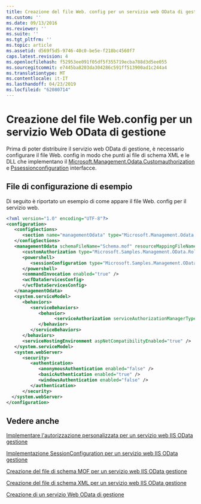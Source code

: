 ```yaml
---
title: Creazione del file Web. config per un servizio web OData di gestione | Microsoft Docs
ms.custom: ''
ms.date: 09/13/2016
ms.reviewer: ''
ms.suite: ''
ms.tgt_pltfrm: ''
ms.topic: article
ms.assetid: d569f5d5-9746-40c0-be5e-f218bc4560f7
caps.latest.revision: 4
ms.openlocfilehash: f52953ee091f05df5f355719ecba788d3d5ee055
ms.sourcegitcommit: e7445ba8203da304286c591ff513900ad1c244a4
ms.translationtype: MT
ms.contentlocale: it-IT
ms.lasthandoff: 04/23/2019
ms.locfileid: "62080714"
---
```

# <a name="authoring-the-webconfig-file-for-a-management-odata-web-service"></a>Creazione del file Web.config per un servizio Web OData di gestione

Prima di poter distribuire il servizio web OData di gestione, è necessario configurare il file Web. config in modo che punti ai file di schema XML e le DLL che implementano il [Microsoft.Management.Odata.Customauthorization](/dotnet/api/Microsoft.Management.Odata.CustomAuthorization) e [ Pssessionconfiguration](/dotnet/api/System.Management.Automation.Remoting.PSSessionConfiguration) interfacce.

## <a name="sample-config-file"></a>File di configurazione di esempio

Di seguito è riportato un esempio di come appare il file Web. config per il servizio web.

```xml
<?xml version="1.0" encoding="UTF-8"?>
<configuration>
   <configSections>
      <section name="managementOdata" type="Microsoft.Management.Odata.Core.DSConfiguration, Microsoft.Management.OData, Version=3.0.0.0, Culture=neutral, PublicKeyToken=31bf3856ad364e35, processorArchitecture=MSIL" />
   </configSections>
   <managementOdata schemaFileName="Schema.mof" resourceMappingFileName="Schema.xml">
      <customAuthorization type="Microsoft.Samples.Management.OData.RoleBasedPlugins.CustomAuthorization" assembly=".\Microsoft.Samples.Management.OData.RoleBasedPlugins.dll" />
      <powershell>
         <sessionConfiguration type="Microsoft.Samples.Management.OData.RoleBasedPlugins.SessionConfiguration" assembly=".\Microsoft.Samples.Management.OData.RoleBasedPlugins.dll" />
      </powershell>
      <commandInvocation enabled="true" />
      <wcfDataServicesConfig>
      </wcfDataServicesConfig>
   </managementOdata>
   <system.serviceModel>
      <behaviors>
         <serviceBehaviors>
            <behavior>
                  <serviceAuthorization serviceAuthorizationManagerType="Microsoft.Management.Odata.Core.CustomAuthorizationManager, Microsoft.Management.OData, Version=3.0.0.0, Culture=neutral, PublicKeyToken=31bf3856ad364e35" />
            </behavior>
         </serviceBehaviors>
      </behaviors>
      <serviceHostingEnvironment aspNetCompatibilityEnabled="true" />
   </system.serviceModel>
   <system.webServer>
      <security>
         <authentication>
            <anonymousAuthentication enabled="false" />
            <basicAuthentication enabled="true" />
            <windowsAuthentication enabled="false" />
         </authentication>
      </security>
  </system.webServer>
</configuration>

```

## <a name="see-also"></a>Vedere anche

[Implementare l'autorizzazione personalizzata per un servizio web IIS OData gestione](./implementing-custom-authorization-for-a-management-odata-web-service.md)

[Implementazione SessionConfiguration per un servizio web IIS OData gestione](./implementing-sessionconfiguration-for-a-management-odata-web-service.md)

[Creazione del file di schema MOF per un servizio web IIS OData gestione](./authoring-the-mof-schema-file-for-a-management-odata-web-service.md)

[Creazione del file di schema XML per un servizio web IIS OData gestione](./authoring-the-xml-schema-file-for-a-management-odata-web-service.md)

[Creazione di un servizio Web OData di gestione](./creating-a-management-odata-web-service.md)